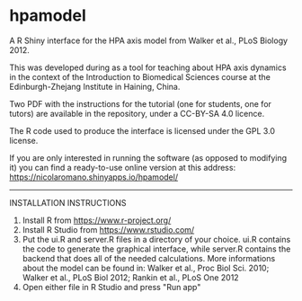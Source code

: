 # hpamodel
A R Shiny interface for the HPA axis model from Walker et al., PLoS Biology 2012.

This was developed during as a tool for teaching about HPA axis dynamics in the context of the Introduction to Biomedical Sciences course at the Edinburgh-Zhejang Institute in Haining, China.

Two PDF with the instructions for the tutorial (one for students, one for tutors) are available in the repository, under a CC-BY-SA 4.0 licence.

The R code used to produce the interface is licensed under the GPL 3.0 license.

If you are only interested in running the software (as opposed to modifying it) you can find a ready-to-use online version at this address: https://nicolaromano.shinyapps.io/hpamodel/

-----------------------------

INSTALLATION INSTRUCTIONS

1. Install R from https://www.r-project.org/
2. Install R Studio from https://www.rstudio.com/
3. Put the ui.R and server.R files in a directory of your choice. ui.R contains the code to generate the graphical interface, while server.R contains the backend that does all of the needed calculations. More informations about the model can be found in: Walker et al., Proc Biol Sci. 2010; Walker et al., PLoS Biol 2012; Rankin et al., PLoS One 2012   
4. Open either file in R Studio and press "Run app"
